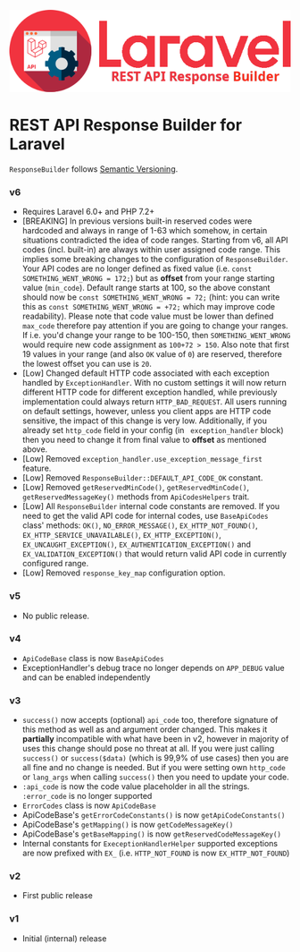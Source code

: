 ![REST API Response Builder for Laravel](img/logo.png)

# REST API Response Builder for Laravel #

 `ResponseBuilder` follows [Semantic Versioning](http://semver.org/).


### v6 ###

 * Requires Laravel 6.0+ and PHP 7.2+
 * [BREAKING] In previous versions built-in reserved codes were hardcoded and always in range of 1-63 which somehow, in certain
 situations contradicted the idea of code ranges. Starting from v6, all API codes (incl. built-in) are always within user
 assigned code range. This implies some breaking changes to the configuration of `ResponseBuilder`. Your API codes are no longer
 defined as fixed value (i.e. `const SOMETHING_WENT_WRONG = 172;`) but as **offset** from your range starting value (`min_code`).
 Default range starts at 100, so the above constant should now be `const SOMETHING_WENT_WRONG = 72;` (hint: you can write this as
 `const SOMETHING_WENT_WRONG = +72;` which may improve code readability). Please note that code value must be lower than defined
 `max_code` therefore pay attention if you are going to change your ranges. If i.e. you'd change your range to be 100-150, then
 `SOMETHING_WENT_WRONG` would require new code assignment as `100+72 > 150`. Also note that first 19 values in your range
 (and also `OK` value of `0`) are reserved, therefore the lowest offset you can use is `20`.
 * [Low] Changed default HTTP code associated with each exception handled by `ExceptionHandler`. With no custom settings it will
 now return different HTTP code for different exception handled, while previously implementation could always return 
 `HTTP_BAD_REQUEST`. All users running on default settings, however, unless you client apps are HTTP code sensitive, the impact
 of this change is very low. Additionally, if you already set `http_code` field in your config (in ` exception_handler` block)
 then you need to change it from final value to **offset** as mentioned above.
 * [Low] Removed `exception_handler.use_exception_message_first` feature.
 * [Low] Removed `ResponseBuilder::DEFAULT_API_CODE_OK` constant.
 * [Low] Removed `getReservedMinCode()`, `getReservedMinCode()`, `getReservedMessageKey()` methods from `ApiCodesHelpers` trait.
 * [Low] All `ResponseBuilder` internal code constants are removed. If you need to get the valid API code for internal codes, 
 use `BaseApiCodes` class' methods: `OK()`, `NO_ERROR_MESSAGE()`, `EX_HTTP_NOT_FOUND()`, `EX_HTTP_SERVICE_UNAVAILABLE()`,
 `EX_HTTP_EXCEPTION()`, `EX_UNCAUGHT_EXCEPTION()`, `EX_AUTHENTICATION_EXCEPTION()` and `EX_VALIDATION_EXCEPTION()` that would
 return valid API code in currently configured range.
 * [Low] Removed `response_key_map` configuration option.
			
### v5 ###

 * No public release.


### v4 ###

 * `ApiCodeBase` class is now `BaseApiCodes`
 * ExceptionHandler's debug trace no longer depends on `APP_DEBUG` value and can be enabled independently


### v3 ###

 * `success()` now accepts (optional) `api_code` too, therefore signature of this method as well as and argument
 order changed. This makes it **partially** incompatible with what have been in v2, however in majority of uses
 this change should pose no threat at all. If you were just calling `success()` or `success($data)` (which is 
 99,9% of use cases) then you are all fine and no change is needed. But if you were setting own 
 `http_code` or `lang_args` when calling `success()` then you need to update your code. 
 * `:api_code` is now the code value placeholder in all the strings. `:error_code` is no longer supported
 * `ErrorCodes` class is now `ApiCodeBase`
 * ApiCodeBase's `getErrorCodeConstants()` is now `getApiCodeConstants()`
 * ApiCodeBase's `getMapping()` is now `getCodeMessageKey()`
 * ApiCodeBase's `getBaseMapping()` is now `getReservedCodeMessageKey()`
 * Internal constants for `ExeceptionHandlerHelper` supported exceptions are now prefixed with `EX_` (i.e. `HTTP_NOT_FOUND`
 is now `EX_HTTP_NOT_FOUND`)


### v2 ###

 * First public release


### v1 ###

 * Initial (internal) release
